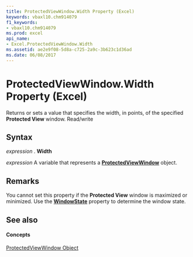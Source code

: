 ```yaml
---
title: ProtectedViewWindow.Width Property (Excel)
keywords: vbaxl10.chm914079
f1_keywords:
- vbaxl10.chm914079
ms.prod: excel
api_name:
- Excel.ProtectedViewWindow.Width
ms.assetid: ae2e9f08-5d8a-c725-2a9c-3b623c1d36ad
ms.date: 06/08/2017
---
```



# ProtectedViewWindow.Width Property (Excel)

Returns or sets a value that specifies the width, in points, of the specified  **Protected View** window. Read/write


## Syntax

 _expression_ . **Width**

 _expression_ A variable that represents a **[ProtectedViewWindow](Excel.ProtectedViewWindow.md)** object.


## Remarks

You cannot set this property if the  **Protected View** window is maximized or minimized. Use the **[WindowState](Excel.ProtectedViewWindow.WindowState.md)** property to determine the window state.


## See also


#### Concepts


[ProtectedViewWindow Object](Excel.ProtectedViewWindow.md)

